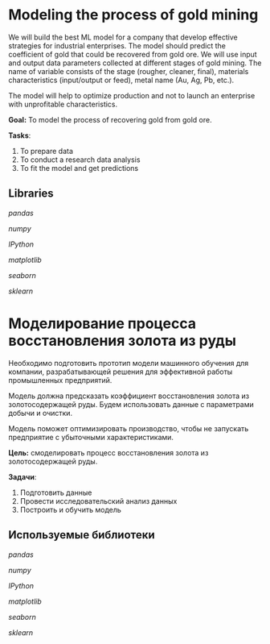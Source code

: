 # Modeling the process of gold mining

We will build the best ML model for a company that develop effective strategies for industrial enterprises. The model should predict the coefficient of gold that could be recovered from gold ore. We will use input and output data parameters collected at different stages of gold mining. The name of variable consists of the stage (rougher, cleaner, final), materials characteristics (input/output or feed), metal name (Au, Ag, Pb, etc.).

The model will help to optimize production and not to launch an enterprise with unprofitable characteristics.

**Goal:** To model the process of recovering gold from gold ore.

**Tasks**:

1. To prepare data
2. To conduct a research data analysis
3. To fit the model and get predictions

## Libraries

*pandas*

*numpy*

*IPython*

*matplotlib*

*seaborn*

*sklearn*

# Моделирование процесса восстановления золота из руды

Необходимо подготовить прототип модели машинного обучения для компании, разрабатывающей решения для эффективной работы промышленных предприятий.

Модель должна предсказать коэффициент восстановления золота из золотосодержащей руды. Будем использовать данные с параметрами добычи и очистки. 

Модель поможет оптимизировать производство, чтобы не запускать предприятие с убыточными характеристиками.

**Цель:** смоделировать процесс восстановления золота из золотосодержащей руды.

**Задачи**:

1. Подготовить данные
2. Провести исследовательский анализ данных
3. Построить и обучить модель

## Используемые библиотеки

*pandas*

*numpy*

*IPython*

*matplotlib*

*seaborn*

*sklearn*